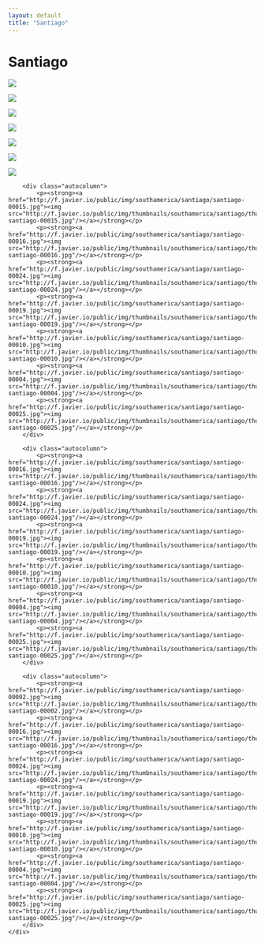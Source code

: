 ```yaml
---
layout: default
title: "Santiago"
---
```


<h1 class="page" style="padding-left:0%;">Santiago</h1>
<div class="page">
    <div class="autowide">
        <div class="autocolumn">
            <p><strong><a href="http://f.javier.io/public/img/southamerica/santiago/santiago-00021.jpg"><img src="http://f.javier.io/public/img/thumbnails/southamerica/santiago/thumbnail-santiago-00021.jpg"/></a></strong></p>
            <p><strong><a href="http://f.javier.io/public/img/southamerica/santiago/santiago-00016.jpg"><img src="http://f.javier.io/public/img/thumbnails/southamerica/santiago/thumbnail-santiago-00016.jpg"/></a></strong></p>
            <p><strong><a href="http://f.javier.io/public/img/southamerica/santiago/santiago-00024.jpg"><img src="http://f.javier.io/public/img/thumbnails/southamerica/santiago/thumbnail-santiago-00024.jpg"/></a></strong></p>
            <p><strong><a href="http://f.javier.io/public/img/southamerica/santiago/santiago-00019.jpg"><img src="http://f.javier.io/public/img/thumbnails/southamerica/santiago/thumbnail-santiago-00019.jpg"/></a></strong></p>
            <p><strong><a href="http://f.javier.io/public/img/southamerica/santiago/santiago-00010.jpg"><img src="http://f.javier.io/public/img/thumbnails/southamerica/santiago/thumbnail-santiago-00010.jpg"/></a></strong></p>
            <p><strong><a href="http://f.javier.io/public/img/southamerica/santiago/santiago-00004.jpg"><img src="http://f.javier.io/public/img/thumbnails/southamerica/santiago/thumbnail-santiago-00004.jpg"/></a></strong></p>
            <p><strong><a href="http://f.javier.io/public/img/southamerica/santiago/santiago-00025.jpg"><img src="http://f.javier.io/public/img/thumbnails/southamerica/santiago/thumbnail-santiago-00025.jpg"/></a></strong></p>
        </div>

        <div class="autocolumn">
            <p><strong><a href="http://f.javier.io/public/img/southamerica/santiago/santiago-00015.jpg"><img src="http://f.javier.io/public/img/thumbnails/southamerica/santiago/thumbnail-santiago-00015.jpg"/></a></strong></p>
            <p><strong><a href="http://f.javier.io/public/img/southamerica/santiago/santiago-00016.jpg"><img src="http://f.javier.io/public/img/thumbnails/southamerica/santiago/thumbnail-santiago-00016.jpg"/></a></strong></p>
            <p><strong><a href="http://f.javier.io/public/img/southamerica/santiago/santiago-00024.jpg"><img src="http://f.javier.io/public/img/thumbnails/southamerica/santiago/thumbnail-santiago-00024.jpg"/></a></strong></p>
            <p><strong><a href="http://f.javier.io/public/img/southamerica/santiago/santiago-00019.jpg"><img src="http://f.javier.io/public/img/thumbnails/southamerica/santiago/thumbnail-santiago-00019.jpg"/></a></strong></p>
            <p><strong><a href="http://f.javier.io/public/img/southamerica/santiago/santiago-00010.jpg"><img src="http://f.javier.io/public/img/thumbnails/southamerica/santiago/thumbnail-santiago-00010.jpg"/></a></strong></p>
            <p><strong><a href="http://f.javier.io/public/img/southamerica/santiago/santiago-00004.jpg"><img src="http://f.javier.io/public/img/thumbnails/southamerica/santiago/thumbnail-santiago-00004.jpg"/></a></strong></p>
            <p><strong><a href="http://f.javier.io/public/img/southamerica/santiago/santiago-00025.jpg"><img src="http://f.javier.io/public/img/thumbnails/southamerica/santiago/thumbnail-santiago-00025.jpg"/></a></strong></p>
        </div>

        <div class="autocolumn">
            <p><strong><a href="http://f.javier.io/public/img/southamerica/santiago/santiago-00016.jpg"><img src="http://f.javier.io/public/img/thumbnails/southamerica/santiago/thumbnail-santiago-00016.jpg"/></a></strong></p>
            <p><strong><a href="http://f.javier.io/public/img/southamerica/santiago/santiago-00024.jpg"><img src="http://f.javier.io/public/img/thumbnails/southamerica/santiago/thumbnail-santiago-00024.jpg"/></a></strong></p>
            <p><strong><a href="http://f.javier.io/public/img/southamerica/santiago/santiago-00019.jpg"><img src="http://f.javier.io/public/img/thumbnails/southamerica/santiago/thumbnail-santiago-00019.jpg"/></a></strong></p>
            <p><strong><a href="http://f.javier.io/public/img/southamerica/santiago/santiago-00010.jpg"><img src="http://f.javier.io/public/img/thumbnails/southamerica/santiago/thumbnail-santiago-00010.jpg"/></a></strong></p>
            <p><strong><a href="http://f.javier.io/public/img/southamerica/santiago/santiago-00004.jpg"><img src="http://f.javier.io/public/img/thumbnails/southamerica/santiago/thumbnail-santiago-00004.jpg"/></a></strong></p>
            <p><strong><a href="http://f.javier.io/public/img/southamerica/santiago/santiago-00025.jpg"><img src="http://f.javier.io/public/img/thumbnails/southamerica/santiago/thumbnail-santiago-00025.jpg"/></a></strong></p>
        </div>

        <div class="autocolumn">
            <p><strong><a href="http://f.javier.io/public/img/southamerica/santiago/santiago-00002.jpg"><img src="http://f.javier.io/public/img/thumbnails/southamerica/santiago/thumbnail-santiago-00002.jpg"/></a></strong></p>
            <p><strong><a href="http://f.javier.io/public/img/southamerica/santiago/santiago-00016.jpg"><img src="http://f.javier.io/public/img/thumbnails/southamerica/santiago/thumbnail-santiago-00016.jpg"/></a></strong></p>
            <p><strong><a href="http://f.javier.io/public/img/southamerica/santiago/santiago-00024.jpg"><img src="http://f.javier.io/public/img/thumbnails/southamerica/santiago/thumbnail-santiago-00024.jpg"/></a></strong></p>
            <p><strong><a href="http://f.javier.io/public/img/southamerica/santiago/santiago-00019.jpg"><img src="http://f.javier.io/public/img/thumbnails/southamerica/santiago/thumbnail-santiago-00019.jpg"/></a></strong></p>
            <p><strong><a href="http://f.javier.io/public/img/southamerica/santiago/santiago-00010.jpg"><img src="http://f.javier.io/public/img/thumbnails/southamerica/santiago/thumbnail-santiago-00010.jpg"/></a></strong></p>
            <p><strong><a href="http://f.javier.io/public/img/southamerica/santiago/santiago-00004.jpg"><img src="http://f.javier.io/public/img/thumbnails/southamerica/santiago/thumbnail-santiago-00004.jpg"/></a></strong></p>
            <p><strong><a href="http://f.javier.io/public/img/southamerica/santiago/santiago-00025.jpg"><img src="http://f.javier.io/public/img/thumbnails/southamerica/santiago/thumbnail-santiago-00025.jpg"/></a></strong></p>
        </div>
    </div>
</div>
